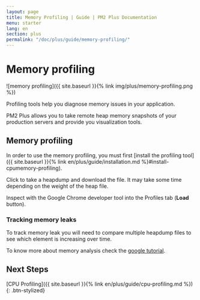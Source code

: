 ```yaml
---
layout: page
title: Memory Profiling | Guide | PM2 Plus Documentation
menu: starter
lang: en
section: plus
permalink: "/doc/plus/guide/memory-profiling/"
---
```


# Memory profiling

![memory profiling]({{ site.baseurl }}{% link img/plus/memory-profiling.png %})

Profiling tools help you diagnose memory issues in your application.

PM2 Plus allows you to take remote heap memory snapshots of your production servers and provide you visualization tools.

## Memory profiling

In order to use the memory profiling, you must first [install the profiling tool]({{ site.baseurl }}{% link en/plus/guide/installation.md %}#install-cpumemory-profiling).

Click to take a heapdump and download the file. It may take some time depending on the weight of the heap file.

Inspect with the Google Chrome developer tool into the Profiles tab (**Load** button).

### Tracking memory leaks

To track memory leak you will need to compare multiple heapdump files to see which element is increasing over time.

To know more about memory analysis check the [google tutorial](https://developer.chrome.com/devtools/docs/heap-profiling).

## Next Steps

[CPU Profiling]({{ site.baseurl }}{% link en/plus/guide/cpu-profiling.md %})
{: .btn-stylized}
